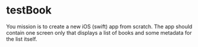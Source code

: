 # testBook
You mission is to create a new iOS (swift) app from scratch. The app should contain one screen only that displays a list of books and some metadata for the list itself.

